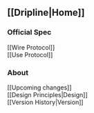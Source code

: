 ## [[Dripline|Home]]

### Official Spec
[[Wire Protocol]]  
[[Use Protocol]]  

### About
[[Upcoming changes]]  
[[Design Principles|Design]]  
[[Version History|Version]]  
